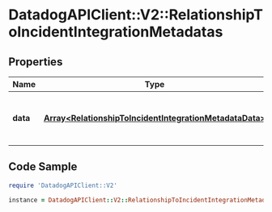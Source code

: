 # DatadogAPIClient::V2::RelationshipToIncidentIntegrationMetadatas

## Properties

Name | Type | Description | Notes
------------ | ------------- | ------------- | -------------
**data** | [**Array&lt;RelationshipToIncidentIntegrationMetadataData&gt;**](RelationshipToIncidentIntegrationMetadataData.md) | The integration metadata relationship array | 

## Code Sample

```ruby
require 'DatadogAPIClient::V2'

instance = DatadogAPIClient::V2::RelationshipToIncidentIntegrationMetadatas.new(data: [{&quot;id&quot;:&quot;00000000-0000-0000-0000-000000000000&quot;,&quot;type&quot;:&quot;incident_integration_metadata&quot;},{&quot;id&quot;:&quot;00000000-0000-0000-0000-000000000000&quot;,&quot;type&quot;:&quot;incident_integration_metadata&quot;}])
```


